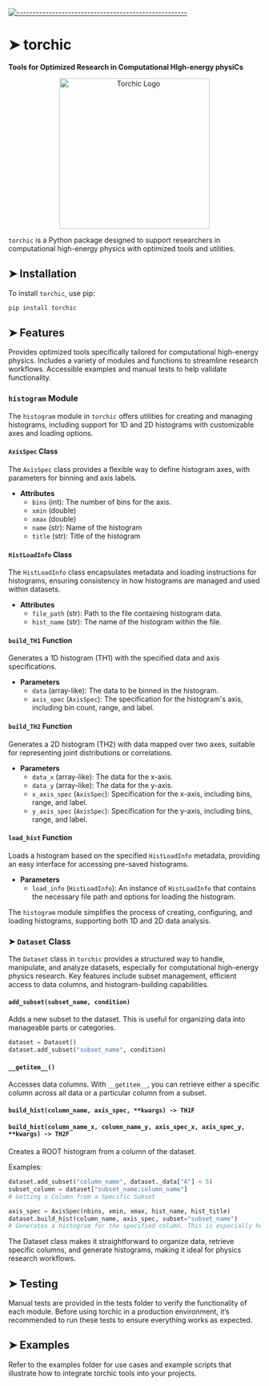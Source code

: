 <!-- ⚠️ This README has been generated from the file(s) "blueprint.md" ⚠️-->
[![-----------------------------------------------------](https://raw.githubusercontent.com/andreasbm/readme/master/assets/lines/colored.png)](#torchic)

# ➤ torchic

**Tools for Optimized Research in Computational HIgh-energy physiCs**

<div style="text-align: center;">
  <img src="images/torchic-logo.webp" alt="Torchic Logo" width="300" />
</div>

`torchic` is a Python package designed to support researchers in computational high-energy physics with optimized tools and utilities.

## ➤ Installation

To install `torchic`, use pip:

```bash
pip install torchic
```

## ➤ Features

Provides optimized tools specifically tailored for computational high-energy physics.
Includes a variety of modules and functions to streamline research workflows.
Accessible examples and manual tests to help validate functionality.

### `histogram` Module

The `histogram` module in `torchic` offers utilities for creating and managing histograms, including support for 1D and 2D histograms with customizable axes and loading options.

#### `AxisSpec` Class

The `AxisSpec` class provides a flexible way to define histogram axes, with parameters for binning and axis labels.

- **Attributes**
  - `bins` (int): The number of bins for the axis.
  - `xmin` (double)
  - `xmax` (double)
  - `name` (str): Name of the histogram
  - `title` (str): Title of the histogram

#### `HistLoadInfo` Class

The `HistLoadInfo` class encapsulates metadata and loading instructions for histograms, ensuring consistency in how histograms are managed and used within datasets.

- **Attributes**
  - `file_path` (str): Path to the file containing histogram data.
  - `hist_name` (str): The name of the histogram within the file.

#### `build_TH1` Function

Generates a 1D histogram (TH1) with the specified data and axis specifications.

- **Parameters**
  - `data` (array-like): The data to be binned in the histogram.
  - `axis_spec` (`AxisSpec`): The specification for the histogram's axis, including bin count, range, and label.

#### `build_TH2` Function

Generates a 2D histogram (TH2) with data mapped over two axes, suitable for representing joint distributions or correlations.

- **Parameters**
  - `data_x` (array-like): The data for the x-axis.
  - `data_y` (array-like): The data for the y-axis.
  - `x_axis_spec` (`AxisSpec`): Specification for the x-axis, including bins, range, and label.
  - `y_axis_spec` (`AxisSpec`): Specification for the y-axis, including bins, range, and label.

#### `load_hist` Function

Loads a histogram based on the specified `HistLoadInfo` metadata, providing an easy interface for accessing pre-saved histograms.

- **Parameters**
  - `load_info` (`HistLoadInfo`): An instance of `HistLoadInfo` that contains the necessary file path and options for loading the histogram.
  
The `histogram` module simplifies the process of creating, configuring, and loading histograms, supporting both 1D and 2D data analysis.


### ➤ `Dataset` Class

The `Dataset` class in `torchic` provides a structured way to handle, manipulate, and analyze datasets, especially for computational high-energy physics research. Key features include subset management, efficient access to data columns, and histogram-building capabilities.

#### `add_subset(subset_name, condition)`
Adds a new subset to the dataset. This is useful for organizing data into manageable parts or categories.

```python
dataset = Dataset()
dataset.add_subset("subset_name", condition)
```
#### `__getitem__()`
Accesses data columns. With `__getitem__`, you can retrieve either a specific column across all data or a particular column from a subset.

#### `build_hist(column_name, axis_spec, **kwargs) -> TH1F`
#### `build_hist(column_name_x, column_name_y, axis_spec_x, axis_spec_y, **kwargs) -> TH2F`
Creates a ROOT histogram from a column of the dataset.

Examples:

```python
dataset.add_subset("column_name", dataset._data["A"] < 5)
subset_column = dataset["subset_name:column_name"]
# Getting a Column from a Specific Subset

axis_spec = AxisSpec(nbins, xmin, xmax, hist_name, hist_title)
dataset.build_hist(column_name, axis_spec, subset="subset_name")
# Generates a histogram for the specified column. This is especially helpful for visualizing distributions in your data.
```

The Dataset class makes it straightforward to organize data, retrieve specific columns, and generate histograms, making it ideal for physics research workflows.


## ➤ Testing
Manual tests are provided in the tests folder to verify the functionality of each module. Before using torchic in a production environment, it’s recommended to run these tests to ensure everything works as expected.

## ➤ Examples

Refer to the examples folder for use cases and example scripts that illustrate how to integrate torchic tools into your projects.
